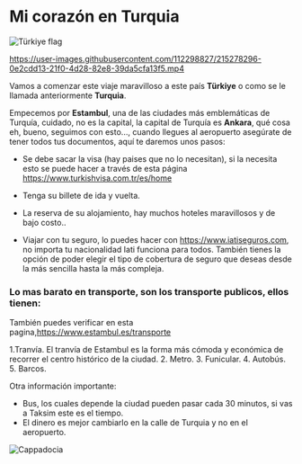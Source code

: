 # **Mi corazón en Turquia**
![Türkiye flag](https://upload.wikimedia.org/wikipedia/commons/0/0a/Turkey_flag.jpg "Türkiye")


https://user-images.githubusercontent.com/112298827/215278296-0e2cdd13-21f0-4d28-82e8-39da5cfa13f5.mp4



Vamos a comenzar este viaje maravilloso a este país  **Türkiye** o como se le llamada anteriormente **Turquia**.

Empecemos por **Estambul**, una de las ciudades más emblemáticas de Turquía, cuidado, no es la capital, la capital de Turquía es **Ankara**, qué cosa eh, bueno, seguimos con esto..., cuando llegues al aeropuerto asegúrate de tener todos tus documentos, aquí te daremos unos pasos:

- Se debe sacar la visa (hay paises que no lo necesitan), si la necesita esto se puede hacer a través de esta página https://www.turkishvisa.com.tr/es/home

- Tenga su billete de ida y vuelta. 

- La reserva de su alojamiento, hay muchos hoteles maravillosos y de bajo costo..

- Viajar con tu seguro, lo puedes hacer con https://www.iatiseguros.com, no importa tu nacionalidad Iati funciona para todos. También tienes la opción de poder elegir el tipo de cobertura de seguro que deseas desde la más sencilla hasta la más compleja.

### Lo mas barato en transporte, son los transporte publicos, ellos tienen:  
También puedes verificar en esta pagina,https://www.estambul.es/transporte

1.Tranvía. El tranvía de Estambul es la forma más cómoda y económica de recorrer el centro histórico de la ciudad.
2. Metro. 
3. Funicular.
4. Autobús.
5. Barcos.

Otra información importante: 

- Bus, los cuales depende la ciudad pueden pasar cada 30 minutos, si vas a Taksim este es el tiempo.
- El dinero es mejor cambiarlo en la calle de Turquia y no en el aeropuerto. 

![Cappadocia](https://i.pinimg.com/564x/be/09/a5/be09a56e0fd876b2e9354ded3d22bd4d.jpg "Cappadocia")
